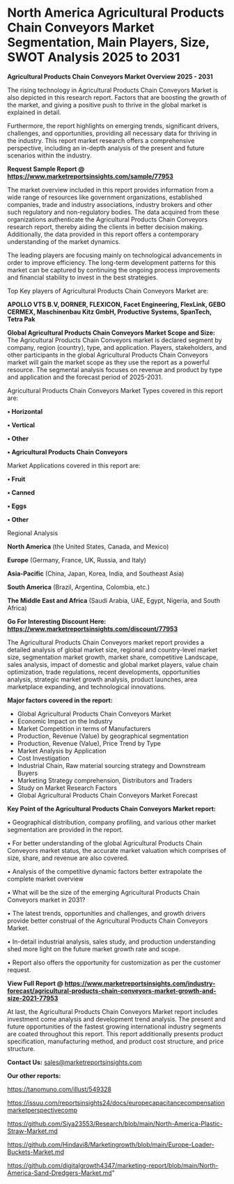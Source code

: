 # North America Agricultural Products Chain Conveyors Market Segmentation, Main Players, Size, SWOT Analysis 2025 to 2031

<Strong> Agricultural Products Chain Conveyors Market Overview 2025 - 2031</strong>

The rising technology in Agricultural Products Chain Conveyors Market is also depicted in this research report. Factors that are boosting the growth of the market, and giving a positive push to thrive in the global market is explained in detail.

Furthermore, the report highlights on emerging trends, significant drivers, challenges, and opportunities, providing all necessary data for thriving in the industry. This report market research offers a comprehensive perspective, including an in-depth analysis of the present and future scenarios within the industry.

<strong>Request Sample Report @ <a href=https://www.marketreportsinsights.com/sample/77953>https://www.marketreportsinsights.com/sample/77953</a></strong>

The market overview included in this report provides information from a wide range of resources like government organizations, established companies, trade and industry associations, industry brokers and other such regulatory and non-regulatory bodies. The data acquired from these organizations authenticate the Agricultural Products Chain Conveyors research report, thereby aiding the clients in better decision making. Additionally, the data provided in this report offers a contemporary understanding of the market dynamics.

The leading players are focusing mainly on technological advancements in order to improve efficiency. The long-term development patterns for this market can be captured by continuing the ongoing process improvements and financial stability to invest in the best strategies.

Top Key players of Agricultural Products Chain Conveyors Market are:

<strong>APOLLO VTS B.V, DORNER, FLEXICON, Facet Engineering, FlexLink, GEBO CERMEX, Maschinenbau Kitz GmbH, Productive Systems, SpanTech, Tetra Pak</strong>

<strong><b>Global Agricultural Products Chain Conveyors Market Scope and Size:</b></strong>
The Agricultural Products Chain Conveyors market is declared segment by company, region (country), type, and application. Players, stakeholders, and other participants in the global Agricultural Products Chain Conveyors market will gain the market scope as they use the report as a powerful resource. The segmental analysis focuses on revenue and product by type and application and the forecast period of 2025-2031.

Agricultural Products Chain Conveyors Market Types covered in this report are:

<strong>• Horizontal

• Vertical

• Other

• Agricultural Products Chain Conveyors</strong>

Market Applications covered in this report are:

<strong>• Fruit

• Canned

• Eggs

• Other</strong> 

Regional Analysis

<strong>North America</strong> (the United States, Canada, and Mexico)

<strong>Europe</strong> (Germany, France, UK, Russia, and Italy)

<strong>Asia-Pacific</strong> (China, Japan, Korea, India, and Southeast Asia)

<strong>South America</strong> (Brazil, Argentina, Colombia, etc.)

<strong>The Middle East and Africa</strong> (Saudi Arabia, UAE, Egypt, Nigeria, and South Africa)

<strong>Go For Interesting Discount Here: <a href=https://www.marketreportsinsights.com/discount/77953>https://www.marketreportsinsights.com/discount/77953</a></strong>

The Agricultural Products Chain Conveyors market report provides a detailed analysis of global market size, regional and country-level market size, segmentation market growth, market share, competitive Landscape, sales analysis, impact of domestic and global market players, value chain optimization, trade regulations, recent developments, opportunities analysis, strategic market growth analysis, product launches, area marketplace expanding, and technological innovations.

<strong><b>Major factors covered in the report:</b></strong>
<ul>
  <li>Global Agricultural Products Chain Conveyors Market </li>
  <li>Economic Impact on the Industry</li>
  <li>Market Competition in terms of Manufacturers</li>
  <li>Production, Revenue (Value) by geographical segmentation</li>
  <li>Production, Revenue (Value), Price Trend by Type</li>
  <li>Market Analysis by Application</li>
  <li>Cost Investigation</li>
  <li>Industrial Chain, Raw material sourcing strategy and Downstream Buyers</li>
  <li>Marketing Strategy comprehension, Distributors and Traders</li>
  <li>Study on Market Research Factors</li>
  <li>Global Agricultural Products Chain Conveyors Market Forecast</li>
</ul>

<strong><b>Key Point of the Agricultural Products Chain Conveyors Market report:</b></strong>

• Geographical distribution, company profiling, and various other market segmentation are provided in the report.

• For better understanding of the global Agricultural Products Chain Conveyors market status, the accurate market valuation which comprises of size, share, and revenue are also covered.

• Analysis of the competitive dynamic factors better extrapolate the complete market overview

• What will be the size of the emerging Agricultural Products Chain Conveyors market in 2031?

• The latest trends, opportunities and challenges, and growth drivers provide better construal of the Agricultural Products Chain Conveyors Market.

• In-detail industrial analysis, sales study, and production understanding shed more light on the future market growth rate and scope.

• Report also offers the opportunity for customization as per the customer request.

<strong><b>View Full Report @ <a href=https://www.marketreportsinsights.com/industry-forecast/agricultural-products-chain-conveyors-market-growth-and-size-2021-77953>https://www.marketreportsinsights.com/industry-forecast/agricultural-products-chain-conveyors-market-growth-and-size-2021-77953</a></b></strong>


At last, the Agricultural Products Chain Conveyors Market report includes investment come analysis and development trend analysis. The present and future opportunities of the fastest growing international industry segments are coated throughout this report. This report additionally presents product specification, manufacturing method, and product cost structure, and price structure.

<strong>Contact Us:</strong>
sales@marketreportsinsights.com

<strong>Our other reports:</strong>

<a href=https://tanomuno.com/illust/549328>https://tanomuno.com/illust/549328</a>

<a href=https://issuu.com/reportsinsights24/docs/europecapacitancecompensationmarketperspectivecomp>https://issuu.com/reportsinsights24/docs/europecapacitancecompensationmarketperspectivecomp</a>

<a href=https://github.com/Siya23553/Research/blob/main/North-America-Plastic-Straw-Market.md>https://github.com/Siya23553/Research/blob/main/North-America-Plastic-Straw-Market.md</a>

<a href=https://github.com/Hindavi8/Marketingrowth/blob/main/Europe-Loader-Buckets-Market.md>https://github.com/Hindavi8/Marketingrowth/blob/main/Europe-Loader-Buckets-Market.md</a>

<a href=https://github.com/digitalgrowth4347/marketing-report/blob/main/North-America-Sand-Dredgers-Market.md>https://github.com/digitalgrowth4347/marketing-report/blob/main/North-America-Sand-Dredgers-Market.md</a>"

